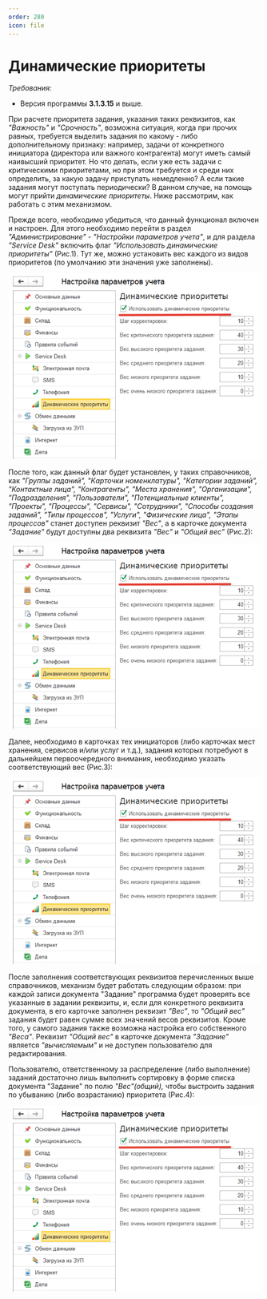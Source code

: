 ```yaml
---
order: 280
icon: file
---
```


# Динамические приоритеты

*Требования:*

* Версия программы **3.1.3.15** и выше.

При расчете приоритета задания, указания таких реквизитов, как *"Важность"* и *"Срочность"*, возможна ситуация, когда при прочих равных, требуется выделить задания по какому - либо дополнительному признаку: например, задачи от конкретного инициатора (директора или важного контрагента) могут иметь самый наивысший приоритет. Но что делать, если уже есть задачи с критическими приоритетами, но при этом требуется и среди них определить, за какую задачу приступать немедленно? А если такие задания могут поступать периодически? В данном случае, на помощь могут прийти *динамические приоритеты*. Ниже рассмотрим, как работать с этим механизмом.

Прежде всего, необходимо убедиться, что данный функционал включен и настроен. Для этого необходимо перейти в раздел *"Администрирование" - "Настройки параметров учета"*, и для раздела *"Service Desk"* включить флаг *"Использовать динамические приоритеты"* (Рис.1). Тут же, можно установить вес каждого из видов приоритетов (по умолчанию эти значения уже заполнены).

![01_ДинамическиеПриоритеты](static/01_ДинамическиеПриоритеты.png)

После того, как данный флаг будет установлен, у таких справочников, как *"Группы заданий", "Карточки номенклатуры", "Категории заданий", "Контактные лица", "Контрагенты", "Места хранения", "Организации", "Подразделения", "Пользователи", "Потенциальные клиенты", "Проекты", "Процессы", "Сервисы", "Сотрудники", "Способы создания заданий", "Типы процессов", "Услуги", "Физические лица", "Этапы процессов"* станет доступен реквизит *"Вес"*, а в карточке документа *"Задание"* будут доступны два реквизита *"Вес"* и *"Общий вес"* (Рис.2):

![01_ДинамическиеПриоритеты](static/01_ДинамическиеПриоритеты.png)

Далее, необходимо в карточках тех инициаторов (либо карточках мест хранения, сервисов и/или услуг и т.д.), задания которых потребуют в дальнейшем первоочередного внимания, необходимо указать соответствующий вес (Рис.3):

![01_ДинамическиеПриоритеты](static/01_ДинамическиеПриоритеты.png)

После заполнения соответствующих реквизитов перечисленных выше справочников, механизм будет работать следующим образом: при каждой записи документа "Задание" программа будет проверять все указанные в задании реквизиты, и, если для конкретного реквизита документа, в его карточке заполнен реквизит *"Вес"*, то *"Общий вес"* задания будет равен сумме всех значений весов реквизитов. Кроме того, у самого задания также возможна настройка его собственного *"Веса"*. Реквизит *"Общий вес"* в карточке документа *"Задание"* является *"вычисляемым"* и не доступен пользователю для редактирования.

Пользователю, ответственному за распределение (либо выполнение) заданий достаточно лишь выполнить сортировку в форме списка документа "Задание" по полю *"Вес"(общий),* чтобы выстроить задания по убыванию (либо возрастанию) приоритета (Рис.4):

![01_ДинамическиеПриоритеты](static/01_ДинамическиеПриоритеты.png)



